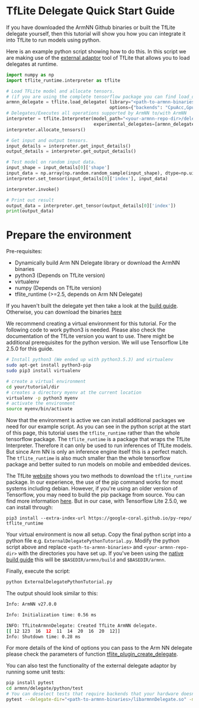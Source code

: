 # TfLite Delegate Quick Start Guide
If you have downloaded the ArmNN Github binaries or built the TfLite delegate yourself, then this tutorial will show you how you can
integrate it into TfLite to run models using python.

Here is an example python script showing how to do this. In this script we are making use of the 
[external adaptor](https://www.tensorflow.org/lite/performance/implementing_delegate#option_2_leverage_external_delegate) 
tool of TfLite that allows you to load delegates at runtime.
```python
import numpy as np
import tflite_runtime.interpreter as tflite

# Load TFLite model and allocate tensors.
# (if you are using the complete tensorflow package you can find load_delegate in tf.experimental.load_delegate)
armnn_delegate = tflite.load_delegate( library="<path-to-armnn-binaries>/libarmnnDelegate.so",
                                       options={"backends": "CpuAcc,GpuAcc,CpuRef", "logging-severity":"info"})
# Delegates/Executes all operations supported by ArmNN to/with ArmNN
interpreter = tflite.Interpreter(model_path="<your-armnn-repo-dir>/delegate/python/test/test_data/mock_model.tflite", 
                                 experimental_delegates=[armnn_delegate])
interpreter.allocate_tensors()

# Get input and output tensors.
input_details = interpreter.get_input_details()
output_details = interpreter.get_output_details()

# Test model on random input data.
input_shape = input_details[0]['shape']
input_data = np.array(np.random.random_sample(input_shape), dtype=np.uint8)
interpreter.set_tensor(input_details[0]['index'], input_data)

interpreter.invoke()

# Print out result
output_data = interpreter.get_tensor(output_details[0]['index'])
print(output_data)
```

# Prepare the environment
Pre-requisites:
 * Dynamically build Arm NN Delegate library or download the ArmNN binaries
 * python3 (Depends on TfLite version)
 * virtualenv
 * numpy (Depends on TfLite version)
 * tflite_runtime (>=2.5, depends on Arm NN Delegate)

If you haven't built the delegate yet then take a look at the [build guide](./BuildGuideNative.md). Otherwise, 
you can download the binaries [here](https://github.com/ARM-software/armnn/releases/tag/v21.11)

We recommend creating a virtual environment for this tutorial. For the following code to work python3 is needed. Please
also check the documentation of the TfLite version you want to use. There might be additional prerequisites for the python
version. We will use Tensorflow Lite 2.5.0 for this guide.
```bash
# Install python3 (We ended up with python3.5.3) and virtualenv
sudo apt-get install python3-pip
sudo pip3 install virtualenv

# create a virtual environment
cd your/tutorial/dir
# creates a directory myenv at the current location
virtualenv -p python3 myenv 
# activate the environment
source myenv/bin/activate
```

Now that the environment is active we can install additional packages we need for our example script. As you can see 
in the python script at the start of this page, this tutorial uses the `tflite_runtime` rather than the whole tensorflow 
package. The `tflite_runtime` is a package that wraps the TfLite Interpreter. Therefore it can only be used to run inferences of 
TfLite models. But since Arm NN is only an inference engine itself this is a perfect match. The 
`tflite_runtime` is also much smaller than the whole tensorflow package and better suited to run models on 
mobile and embedded devices.

The TfLite [website](https://www.tensorflow.org/lite/guide/python) shows you two methods to download the `tflite_runtime`  package. 
In our experience, the use of the pip command works for most systems including debian. However, if you're using an older version of Tensorflow, 
you may need to build the pip package from source. You can find more information [here](https://github.com/tensorflow/tensorflow/blob/master/tensorflow/lite/tools/pip_package/README.md).
But in our case, with Tensorflow Lite 2.5.0, we can install through:

```
pip3 install --extra-index-url https://google-coral.github.io/py-repo/ tflite_runtime
```

Your virtual environment is now all setup. Copy the final python script into a python file e.g. 
`ExternalDelegatePythonTutorial.py`. Modify the python script above and replace `<path-to-armnn-binaries>` and 
`<your-armnn-repo-dir>` with the directories you have set up. If you've been using the [native build guide](./BuildGuideNative.md) 
this will be `$BASEDIR/armnn/build` and `$BASEDIR/armnn`.

Finally, execute the script:
```bash
python ExternalDelegatePythonTutorial.py
```
The output should look similar to this:
```bash
Info: ArmNN v27.0.0

Info: Initialization time: 0.56 ms

INFO: TfLiteArmnnDelegate: Created TfLite ArmNN delegate.
[[ 12 123  16  12  11  14  20  16  20  12]]
Info: Shutdown time: 0.28 ms
```

For more details of the kind of options you can pass to the Arm NN delegate please check the parameters of function [tflite_plugin_create_delegate](namespacetflite.xhtml).

You can also test the functionality of the external delegate adaptor by running some unit tests:
```bash
pip install pytest
cd armnn/delegate/python/test
# You can deselect tests that require backends that your hardware doesn't support using markers e.g. -m "not GpuAccTest"
pytest --delegate-dir="<path-to-armnn-binaries>/libarmnnDelegate.so" -m "not GpuAccTest"
```